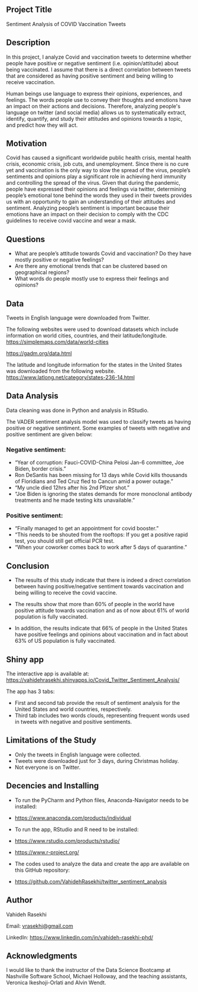 ## Project Title 
Sentiment Analysis of COVID Vaccination Tweets


## Description
In this project, I analyze Covid and vaccination tweets to determine whether people have positive or negative sentiment (i.e. opinion/attitude) about being vaccinated. I assume that there is a direct correlation between tweets that are considered as having positive sentiment and being willing to receive vaccination. 

Human beings use language to express their opinions, experiences, and feelings. The words people use to convey their thoughts and emotions have an impact on their actions and decisions.  Therefore, analyzing people's language on twitter (and social media) allows us to systematically extract, identify,  quantify, and study their attitudes and opinions towards a topic, and predict how they will act. 


## Motivation
Covid has caused a significant worldwide public health crisis, mental health crisis, economic crisis, job cuts, and unemployment. Since there is no cure yet and vaccination is the only way to slow the spread of the virus, people’s sentiments and opinions play a significant role in achieving herd immunity and controlling the spread of the virus. Given that during the pandemic, people have expressed their opinions and feelings via twitter, determining people’s emotional tone behind the words they used in their tweets provides us with an opportunity to gain an understanding of their attitudes and sentiment. Analyzing people’s sentiment is important because their emotions have an impact on their decision to comply with the CDC guidelines to receive covid vaccine and wear a mask.


## Questions 
*	What are people’s attitude towards Covid and vaccination? Do they  have mostly positive or negative feelings?
*	Are there any emotional trends that can be clustered based on geographical regions?
*	What words do people mostly use to express their feelings and opinions?


## Data
Tweets in English language were downloaded from Twitter. 

The following websites were used to download datasets which include information on world cities, countries, and their latitude/longitude. 
https://simplemaps.com/data/world-cities

https://gadm.org/data.html

The latitude and longitude information for the states in the United States was downloaded from the following website. 
https://www.latlong.net/category/states-236-14.html


## Data Analysis
Data cleaning was done in Python and analysis in RStudio. 

The VADER sentiment analysis model was used to classify tweets as having positive or negative sentiment. Some examples of tweets with negative and positive sentiment are given below: 

### Negative sentiment:
* “Year of corruption: Fauci-COVID-China Pelosi Jan-6 committee, Joe Biden, border crisis.”
* Ron DeSantis has been missing for 13 days while Covid kills thousands of Floridians and Ted Cruz fled to Cancun amid a power outage.”
* “My uncle died 12hrs after his 2nd Pfizer shot.”
* “Joe Biden is ignoring the states demands for more monoclonal antibody treatments and he made testing kits unavailable.”

### Positive sentiment:
* “Finally managed to get an appointment for covid booster.”
* “This needs to be shouted from the rooftops: If you get a positive rapid test, you should still get official PCR test.
* “When your coworker comes back to work after 5 days of quarantine.”  


## Conclusion
* The results of this study indicate that there is indeed a direct correlation between having positive/negative sentiment towards vaccination and being willing to receive the covid vaccine. 

* The results show that more than 60% of people in the world have positive attitude towards vaccination and as of now about 61% of world population is fully vaccinated. 

* In addition, the results indicate that 66% of people in the United States have positive feelings and opinions about vaccination and in fact about 63% of US population is fully vaccinated.    


## Shiny app
The interactive app is available at: 
https://vahidehrasekhi.shinyapps.io/Covid_Twitter_Sentiment_Analysis/

The app has 3 tabs: 
* First and second tab provide the result of sentiment analysis for the United States and world countries, respectively. 
* Third tab includes two words clouds, representing frequent words used in tweets with negative and positive sentiments. 


## Limitations of the Study
* Only the tweets in English language were collected. 
* Tweets were downloaded just for 3 days, during Christmas holiday. 
* Not everyone is on Twitter. 


## Decencies and Installing
* To run the PyCharm and Python files, Anaconda-Navigator needs to be installed: 
* https://www.anaconda.com/products/individual 

* To run the app, RStudio and R need to be installed: 
* https://www.rstudio.com/products/rstudio/
* https://www.r-project.org/
  
* The codes used to analyze the data and create the app are available on this GitHub repository: 
* https://github.com/VahidehRasekhi/twitter_sentiment_analysis


## Author
Vahideh Rasekhi

Email: vrasekhi@gmail.com

LinkedIn: https://www.linkedin.com/in/vahideh-rasekhi-phd/


## Acknowledgments
I would like to thank the instructor of the Data Science Bootcamp at Nashville Software School, Michael Holloway, and the teaching assistants, Veronica Ikeshoji-Orlati and Alvin Wendt. 


